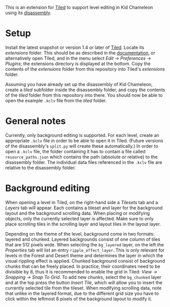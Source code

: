 This is an extension for [Tiled](https://www.mapeditor.org/)
to support level editing in Kid Chameleon using its
[disassembly](https://github.com/sonicretro/kid-chameleon-disasm).

# Setup

Install the latest snapshot or version 1.4 or later of [Tiled](https://www.mapeditor.org/).
Locate its _extensions_ folder. This should be as described in the
[documentation](https://doc.mapeditor.org/en/latest/reference/scripting/#scripted-extensions),
or alternatively open Tiled, and in the menu select _Edit -> Preferences -> Plugins_;
the extensions directory is displayed at the bottom.
Copy the contents of the _extensions_ folder from this repository
into Tiled's _extensions_ folder.

Assuming you have already set up the disassembly of Kid Chameleon,
create a _tiled_ subfolder inside the disassembly folder, and copy
the contents of the _tiled_ folder from this repository into there.
You should now be able to open the example `.kclv` file from the
_tiled_ folder.

# General notes

Currently, only background editing is supported. For each level,
create an appropriate `.kclv` file in order to be able to open it
in Tiled. (Future versions of the disassembly's `split.py` will create
these automatically.) In order to open a `.kclv` file, the folder
containing it has to contain a file called `resource_paths.json` which
contains the path (absolute or relative) to the disassembly folder.
The individual data files referenced in the `.kclv` file are relative
to the disassembly folder.

# Background editing

When opening a level in Tiled, on the right-hand side a _Tilesets_ tab
and a _Layers_ tab will appear. Each contains a tileset and layer for
the background layout and the background scrolling data.
When placing or modifying objects, only the currently selected layer is
affected. Make sure to only place scrolling tiles in the scrolling layer
and layout tiles in the layout layer.

Depending on the theme of the level, background come in two formats:
layered and chunked. Layered backgrounds consist of one column of
tiles that are 512 pixels wide. When selecting the `bg_layered` layer,
on the left the _Properties_ tab will list an entry `ripple_effect_layer`.
This is only relevant for levels in the Forest and Desert theme and
determines the layer in which the visual rippling effect is applied.
Chunked background consist of background chunks that can be freely placed.
In practice, their coordinates need to be divisible by 8, thus it is
recommended to enable the grid in Tiled: _View -> Snapping -> Snap To Grid_.
To add new chunks, select the `bg_chunked` layer and at the top press
the button _Insert Tile_, which will allow you to insert the currently
selected tile from the tileset. When modifying scrolling data, note
that unlike in the layered format, due to the different grid size you
have to click within the leftmost 8 pixels of the background layout
to modify it.
